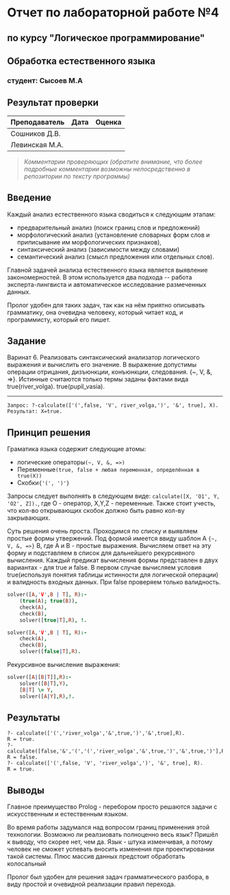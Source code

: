 # Отчет по лабораторной работе №4
## по курсу "Логическое программирование"

## Обработка естественного языка

### студент: Сысоев М.А

## Результат проверки

| Преподаватель     | Дата         |  Оценка       |
|-------------------|--------------|---------------|
| Сошников Д.В. |              |               |
| Левинская М.А.|              |               |

> *Комментарии проверяющих (обратите внимание, что более подробные комментарии возможны непосредственно в репозитории по тексту программы)*


## Введение

Каждый анализ естественного языка сводиться к следующим этапам:
 - предварительный анализ (поиск границ слов и предложений)
 - морфологический анализ (установление словарных форм слов и приписывание им морфологических признаков),
 - синтаксический анализ (зависимости между словами)
 - семантический анализ (смысл предложения или отдельных слов). 

Главной задачей анализа естественного языка является выявление закономерностей. В этом используется два подхода -- работа эксперта-лингвиста и автоматическое исследование размеченных данных.

Пролог удобен для таких задач, так как на нём приятно описывать грамматику, она очевидна человеку, который читает код, и программисту, который его пишет.

## Задание

Варинат 6. Реализовать синтаксический анализатор логического выражения и вычислить
его значение. В выражение допустимы операции отрицания, дизъюнкции,
конъюнкции, следования. {~, V, &, =>}. Истинные считаются только термы
заданы фактами вида
true(river_volga).
true(pupil_vasia).
************
`Запрос: ?-calculate(['(',false, 'V', river_volga,')', '&', true], X).
Результат: X=true.`

## Принцип решения


Граматика языка содержит следующие атомы:
- логические операторы`(~, V, &, =>)`
- Переменные`(true, false + любая переменная, определённая в true(X))`
- Скобки`{'(', ')'}`

Запросы следует выполнять в следующем виде:
`calculate([X, 'O1', Y, 'O2', Z]).`, где O - оператор, X,Y,Z - переменные. Также стоит учесть, что кол-во открывающих скобок должно быть равно кол-ву закрывающих.

Суть решения очень проста. Проходимся по списку и выявляем простые формы утвержений. Под формой имеется ввиду шаблон А `{~, V, &, =>}` B, где А и В - простые выражения. Вычисляем ответ на эту форму и подставляем в список для дальнейшего рекурсивного вычисления. Каждый предикат вычисления формы представлен в двух вариантах - для true и false. В первом случае вычисляем условия true(используя понятия таблицы истинности для логической операции) и валидность входных данных. При false проверяем только валидность. 
```prolog
solver([A,'V',B | T], R):-
	(true(A); true(B)),
	check(A),
	check(B),
	solver([true|T],R), !.

solver([A,'V',B | T], R):-
	check(A),
	check(B),
	solver([false|T],R).
```

Рекурсивное вычисление выражения:
```prolog
solver([A|[B|T]],R):-
	solver([B|T],Y),
	[B|T] \= Y,
	solver([A|Y],R),!.
```

## Результаты

```
?- calculate(['(','river_volga','&',true,')','&',true],R).
R = true.
?- calculate([false,'&','(','(','river_volga','&',true,')','&',true,')'],R).
R = false.
?- calculate(['(',false, 'V', 'river_volga',')', '&', true], R).
R = true.
```

## Выводы

Главное преимущество Prolog - перебором просто решаются задачи с искусственным и естественным языком.

Во время работы задумался над вопросом границ применения этой технологии. Возможно ли реалзиовать полноценно весь язык? Пришёл к выводу, что скорее нет, чем да. Язык - штука изменчивая, а потому человек не сможет успевать вносить изменения при проектировании такой системы. Плюс массив данных предстоит обработать колосальный

Пролог был удобен для решения задач грамматического разбора, в виду простой и очевидной реализации правил перехода.





